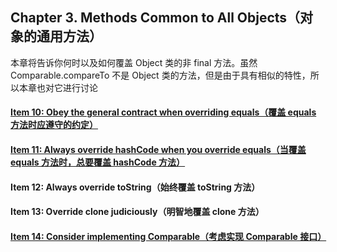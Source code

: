## Chapter 3. Methods Common to All Objects（对象的通用方法）  

本章将告诉你何时以及如何覆盖 Object 类的非 final 方法。虽然 Comparable.compareTo 不是 Object 类的方法，但是由于具有相似的特性，所以本章也对它进行讨论  

#### [Item 10: Obey the general contract when overriding equals（覆盖 equals 方法时应遵守的约定）](EqualStu.java)   


#### [Item 11: Always override hashCode when you override equals（当覆盖 equals 方法时，总要覆盖 hashCode 方法）](EqualStu.java)   


#### Item 12: Always override toString（始终覆盖 toString 方法）   


#### Item 13: Override clone judiciously（明智地覆盖 clone 方法）


#### [Item 14: Consider implementing Comparable（考虑实现 Comparable 接口）](CompareStu.java)   

